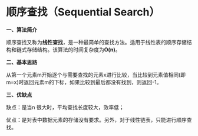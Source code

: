 # 顺序查找（**Sequential  Search**）

**一、算法简介**

​    顺序查找又称为**线性查找**，是一种最简单的查找方法。适用于线性表的顺序存储结构和链式存储结构。该算法的时间复杂度为**O(n)**。

**二、基本思路**

​    从第一个元素m开始逐个与需要查找的元素x进行比较，当比较到元素值相同(即m=x)时返回元素m的下标，如果比较到最后都没有找到，则返回-1。

**三、优缺点**

  缺点：是当n 很大时，平均查找长度较大，效率低；

  优点：是对表中数据元素的存储没有要求。另外，对于线性链表，只能进行顺序查找。